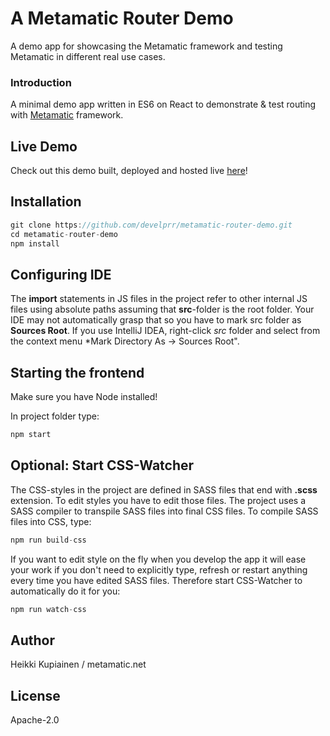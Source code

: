 # A Metamatic Router Demo
A demo app for showcasing the Metamatic framework and testing Metamatic in different real use cases.

### Introduction

A minimal demo app written in ES6 on React to demonstrate & test routing with [Metamatic](https://github.com/develprr/metamatic-framework) framework.

## Live Demo

Check out this demo built, deployed and hosted live [here](https://metamatic-demo.herokuapp.com/router/)!

## Installation

```js
git clone https://github.com/develprr/metamatic-router-demo.git
cd metamatic-router-demo
npm install
```

## Configuring IDE

The **import** statements in JS files in the project refer to other internal JS files using absolute paths assuming that **src**-folder 
is the root folder. Your IDE may not automatically grasp that so you have to mark src folder as **Sources Root**. If you use IntelliJ IDEA, 
right-click *src* folder and select from the context menu *Mark Directory As -> Sources Root".

## Starting the frontend

Make sure you have Node installed!

In project folder type:

```js
npm start
```

## Optional: Start CSS-Watcher

The CSS-styles in the project are defined in SASS files that end with **.scss** extension. To edit styles you have to edit those files.
The project uses a SASS compiler to transpile SASS files into final CSS files. To compile SASS files into CSS, type:

```js
npm run build-css
```

If you want to edit style on the fly when you develop the app it will ease your work if you don't need to explicitly type,
refresh or restart anything every time you have edited SASS files. Therefore start CSS-Watcher to automatically do it for you:

```js
npm run watch-css
```
## Author

Heikki Kupiainen / metamatic.net    
    
## License

Apache-2.0
